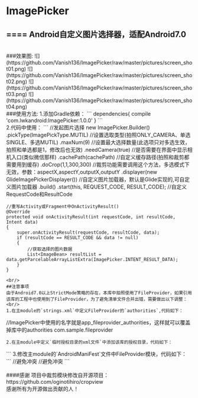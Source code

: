 # ImagePicker
====
Android自定义图片选择器，适配Android7.0
----
<br/>
###效果图:
![](https://github.com/Vanish136/ImagePicker/raw/master/pictures/screen_shot01.png)
![](https://github.com/Vanish136/ImagePicker/raw/master/pictures/screen_shot02.png)
![](https://github.com/Vanish136/ImagePicker/raw/master/pictures/screen_shot03.png)
![](https://github.com/Vanish136/ImagePicker/raw/master/pictures/screen_shot04.png)
<br/>
###使用方法:
1.添加Gradle依赖：
```
dependencies{
         compile 'com.lwkandroid:ImagePicker:1.0.0'
    }
```
<br/>
2.代码中使用：
```
    //发起图片选择
    new ImagePicker.Builder()
                   .pickType(ImagePickType.MUTIL) //设置选取类型(拍照ONLY_CAMERA、单选SINGLE、多选MUTIL)
                   .maxNum(9) //设置最大选择数量(此选项只对多选生效，拍照和单选都是1，修改后也无效)
                   .needCamera(true) //是否需要在界面中显示相机入口(类似微信那样)
                   .cachePath(cachePath) //自定义缓存路径(拍照和裁剪都需要用到缓存)
                   .doCrop(1,1,300,300) //裁剪功能需要调用这个方法，多选模式下无效，参数：aspectX,aspectY,outputX,outputY
                   .displayer(new GlideImagePickerDisplayer()) //自定义图片加载器，默认是Glide实现的,可自定义图片加载器
                   .build()
                   .start(this, REQUEST_CODE, RESULT_CODE); //自定义RequestCode和ResultCode

    //重写Activity或Fragment中OnActivityResult()
    @Override
    protected void onActivityResult(int requestCode, int resultCode, Intent data)
    {
        super.onActivityResult(requestCode, resultCode, data);
        if (resultCode == RESULT_CODE && data != null)
        {
            //获取选择的图片数据
            List<ImageBean> resultList = data.getParcelableArrayListExtra(ImagePicker.INTENT_RESULT_DATA);
        }
    }
```
<br/>
##注意事项
由于Android7.0以上StrictMode策略的存在，本库中拍照使用了FileProvider，如果引用该库的工程中也使用到了FileProvider，为了避免清单文件合并出错，需要做出以下调整：<br/>
1.在主module的`strings.xml`中定义FileProvider的`authorities`,代码如下：
```
//ImagePicker中使用的名字就是app_fileprovider_authorities，这样就可以覆盖掉库中的authorities
<string name="app_fileprovider_authorities">com.sample.fileprovider</string>
```
2.在主module中定义`临时授权目录的xml文件`中添加该库的授权目录，代码如下：
```
<paths>
    <external-path
        name="imagepicker"
        path=""/>
</paths>
```
3.修改主module的`AndroidManiFest`文件中FileProvider模块，代码如下：
```
<provider
      android:name="android.support.v4.content.FileProvider"
      android:authorities="@string/app_fileprovider_authorities"
      android:exported="false"
      android:grantUriPermissions="true"
      tools:replace="android:authorities"> //避免冲突
      <meta-data
          android:name="android.support.FILE_PROVIDER_PATHS"
          android:resource="@xml/fileprovider_path"
          tools:replace="android:resource"/> //避免冲突
</provider>
```
<br/>
<br/>
####感谢
项目中裁剪模块修改自开源项目：https://github.com/oginotihiro/cropview<br/>
感谢所有为开源做出贡献的人！







